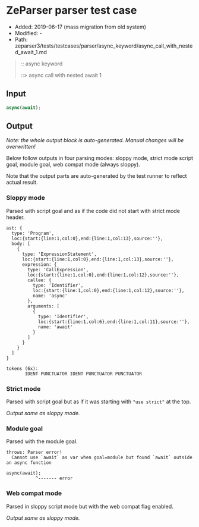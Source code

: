 # ZeParser parser test case

- Added: 2019-06-17 (mass migration from old system)
- Modified: -
- Path: zeparser3/tests/testcases/parser/async_keyword/async_call_with_nested_await_1.md

> :: async keyword
>
> ::> async call with nested await 1

## Input

`````js
async(await);
`````

## Output

_Note: the whole output block is auto-generated. Manual changes will be overwritten!_

Below follow outputs in four parsing modes: sloppy mode, strict mode script goal, module goal, web compat mode (always sloppy).

Note that the output parts are auto-generated by the test runner to reflect actual result.

### Sloppy mode

Parsed with script goal and as if the code did not start with strict mode header.

`````
ast: {
  type: 'Program',
  loc:{start:{line:1,col:0},end:{line:1,col:13},source:''},
  body: [
    {
      type: 'ExpressionStatement',
      loc:{start:{line:1,col:0},end:{line:1,col:13},source:''},
      expression: {
        type: 'CallExpression',
        loc:{start:{line:1,col:0},end:{line:1,col:12},source:''},
        callee: {
          type: 'Identifier',
          loc:{start:{line:1,col:0},end:{line:1,col:12},source:''},
          name: 'async'
        },
        arguments: [
          {
            type: 'Identifier',
            loc:{start:{line:1,col:6},end:{line:1,col:11},source:''},
            name: 'await'
          }
        ]
      }
    }
  ]
}

tokens (6x):
       IDENT PUNCTUATOR IDENT PUNCTUATOR PUNCTUATOR
`````

### Strict mode

Parsed with script goal but as if it was starting with `"use strict"` at the top.

_Output same as sloppy mode._

### Module goal

Parsed with the module goal.

`````
throws: Parser error!
  Cannot use `await` as var when goal=module but found `await` outside an async function

async(await);
           ^------- error
`````


### Web compat mode

Parsed in sloppy script mode but with the web compat flag enabled.

_Output same as sloppy mode._
